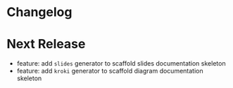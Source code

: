 # Changelog

# Next Release

- feature: add `slides` generator to scaffold slides documentation skeleton
- feature: add `kroki` generator to scaffold diagram documentation skeleton
